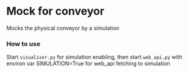 # Mock for conveyor

Mocks the physical conveyor by a simulation

### How to use

Start `visualiser.py` for simulation enabling, 
then start `web_api.py` with environ var SIMULATION=True 
for web_api fetching to simulation
